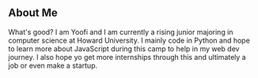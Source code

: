 ## About Me
What's good?
I am Yoofi and I am currently a rising junior majoring
in computer science at Howard University.
I mainly code in Python and hope to learn more about JavaScript
during this camp to help in my web dev journey.
I also hope yo get more internships through this and ultimately 
a job or even make a startup.
